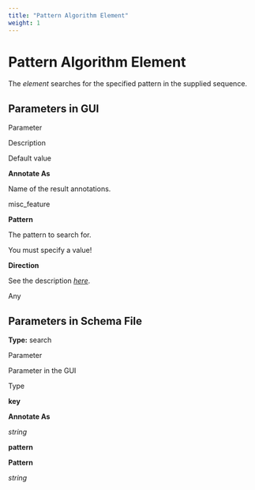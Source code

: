 ```yaml
---
title: "Pattern Algorithm Element"
weight: 1
---
```



# Pattern Algorithm Element

The _element_ searches for the specified pattern in the supplied sequence.

Parameters in GUI
-----------------

Parameter

Description

Default value

**Annotate As**

Name of the result annotations.

misc\_feature

**Pattern**

The pattern to search for.

You must specify a value!

**Direction**

See the description [_here_](http://ugene.unipro.ru/documentation/qd_manual/manipulating_schema/managing_strands.html#managing-strands).

Any

Parameters in Schema File
-------------------------

**Type:** search

Parameter

Parameter in the GUI

Type

**key**

**Annotate As**

_string_

**pattern**

**Pattern**

_string_
